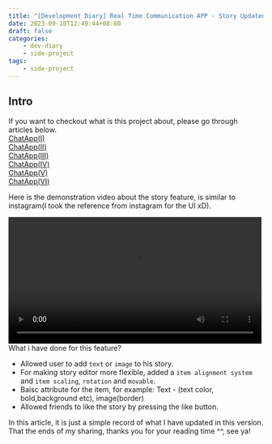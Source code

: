 ```yaml
---
title: "[Development Diary] Real Time Communication APP - Story Updated(II)"
date: 2023-09-10T12:49:44+08:00
draft: false
categories:
    - dev-diary
    - side-project
tags: 
    - side-project 
---
```



## Intro
If you want to checkout what is this project about, please go through articles below.  
[ChatApp(I)](/post/chat-app-init/)  
[ChatApp(II)](/post/chat-app-demo/)  
[ChatApp(III)](/post/chat-app-update/)  
[ChatApp(IV)](/post/chat-app-final/)  
[ChatApp(V)](/post/chat-app-voice-chat/)  
[ChatApp(VI)](/post/chat-app-sticker-updated/)  

Here is the demonstration video about the story feature, is similar to instagram(I took the reference from instagram for the UI xD). 

<video src="/videos/chat-app/story-update.mp4" controls="controls" width="500"></video>   
What i have done for this feature?  
* Allowed user to add `text` or `image` to his story.
* For making story editor more flexible, added a `item alignment system` and `item scaling`, `rotation` and `movable`.
* Baisc attribute for the item, for example: Text - (text color, bold,background etc), image(border)
* Allowed friends to like the story by pressing the like button.

In this article, it is just a simple record of what I have updated in this version.  
That the ends of my sharing, thanks you for your reading time ^^, see ya!  